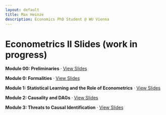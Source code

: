 ```yaml
---
layout: default
title: Max Heinze
description: Economics PhD Student @ WU Vienna
---
```


# Econometrics II Slides (work in progress)

**Module 00: Preliminaries** · [View Slides](assets/00_preliminaries_eco2.html)

**Module 0: Formalities** · [View Slides](assets/0_formalities_eco2.html)

**Module 1: Statistical Learning and the Role of Econometrics** · [View Slides](assets/1_statistical_learning.html)

**Module 2: Causality and DAGs** · [View Slides](assets/2_causality_dag.html)

**Module 3: Threats to Causal Identification** · [View Slides](assets/3_threats.html)
